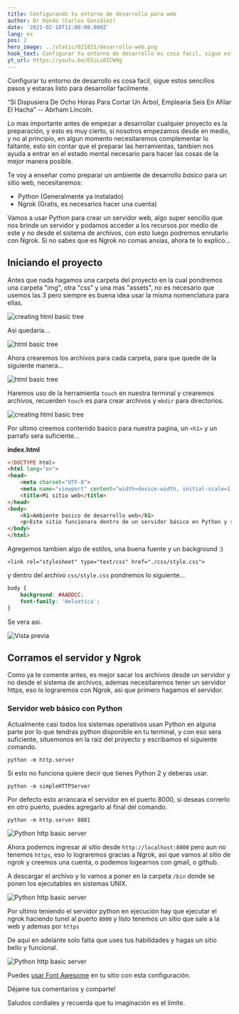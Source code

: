 ```yaml
---
title: Configurando tu entorno de desarrollo para web
author: Dr Kondo (Carlos González)
date: '2021-02-18T12:00:00.000Z'
lang: es
pos: 2
hero_image: ../static/021821/desarrollo-web.png
hook_text: Configurar tu entorno de desarrollo es cosa facil, sigue estos sencillos pasos y estaras listo para desarrollar facilmente.
yt_url: https://youtu.be/E5iLs8ICW9g
---
```


Configurar tu entorno de desarrollo es cosa facil, sigue estos sencillos pasos y estaras listo para desarrollar facilmente.

“Si Dispusiera De Ocho Horas Para Cortar Un Árbol, Emplearía Seis En Afilar El Hacha” -- Abrham Lincoln.

Lo mas importante antes de empezar a desarrollar cualquier proyecto es la preparación, y esto es muy cierto, si nosotros empezamos desde en medio, y no al principio, en algun momento necesitaremos complementar lo faltante, esto sin contar que el preparar las herramientas, tambien nos ayuda a entrar en el estado mental necesario para hacer las cosas de la mejor manera posible.

Te voy a enseñar como preparar un ambiente de desarrollo *basico* para un sitio web, necesitaremos:

 - Python (Generalmente ya instalado)
 - Ngrok (Gratis, es necesarios hacer una cuenta)

 Vamos a usar Python para crear un servidor web, algo super sencillo que nos brinde un servidor y podamos acceder a los recursos por medio de este y no desde el sistema de archivos, con esto luego podremos enrutarlo con Ngrok. Si no sabes que es Ngrok no comas ansias, ahora te lo explico...

 ## Iniciando el proyecto

 Antes que nada hagamos una carpeta del proyecto en la cual pondremos una carpeta "img", otra "css" y una mas "assets", no es necesario que usemos las 3 pero siempre es buena idea usar la misma nomenclatura para ellas.

 ![creating html basic tree](../static/021821/html-basic-tree.gif)


 Asi quedaría...

 ![html basic tree](../static/021821/html-basic-tree.png)

 Ahora crearemos los archivos para cada carpeta, para que quede de la siguiente manera...

 ![html basic tree](../static/021821/add-files-basic-html.png)

 Haremos uso de la herramienta `touch` en nuestra terminal y crearemos archivos, recuerden `touch` es para crear archivos y `mkdir` para directorios.


 ![creating html basic tree](../static/021821/html-basic-tree-files.gif)

 Por ultimo creemos contenido basico para nuestra pagina, un `<h1>` y un parrafo sera suficiente...

**index.html**
```html
<!DOCTYPE html>
<html lang="en">
<head>
    <meta charset="UTF-8">
    <meta name="viewport" content="width=device-width, initial-scale=1.0">
    <title>Mi sitio web</title>
</head>
<body>
    <h1>Ambiente basico de desarrollo web</h1>
    <p>Este sitio funcionara dentro de un servidor básico en Python y saldra a internet por medio de Ngrok</p>
</body>
</html>
```

Agregemos tambien algo de estilos, una buena fuente y un background :)

```
<link rel="stylesheet" type="text/css" href="./css/style.css">
```

y dentro del archivo `css/style.css` pondremos lo siguiente...

```css
body {
    background: #AADDCC;
    font-family: 'Helvetica';
}

```

Se vera asi.

 ![Vista previa](../static/021821/index-html.png)

 ## Corramos el servidor y Ngrok

 Como ya te comente antes, es mejor sacar los archivos desde un servidor y no desde el sistema de archivos, ademas necesitaremos tener un servidor https, eso lo lograremos con Ngrok, asi que primero hagamos el servidor.

 ### Servidor web básico con Python

 Actualmente casi todos los sistemas operativos usan Python en alguna parte por lo que tendras python disponible en tu terminal, y con eso sera suficiente, situemonos en la raiz del proyecto y escribamos el siguiente comando.

```cli
python -m http.server
```

Si esto no funciona quiere decir que tienes Python 2 y deberas usar.

```cli
python -m simpleHTTPServer
```

Por defecto esto arrancara el servidor en el puerto 8000, si deseas correrlo en otro puerto, puedes agregarlo al final del comando.

```cli
python -m http.server 8081
```

 ![Python http basic server](../static/021821/python-basic-server.gif)

 Ahora podemos ingresar al sitio desde `http://localhost:8000` pero aun no tenemos `https`, eso lo lograremos gracias a Ngrok, asi que vamos al sitio de ngrok y creemos una cuenta, o podemos logearnos con gmail, o github.

 A descargar el archivo y lo vamos a poner en la carpeta `/bin` donde se ponen los ejecutables en sistemas UNIX.

![Python http basic server](../static/021821/installing-and-runing-ngrok.gif)

Por ultimo teniendo el servidor python en ejecución hay que ejecutar el ngrok haciendo tunel al puerto `8000` y listo tenemos un sitio que sale a la web y ademas por `https`


De aqui en adelante solo falta que uses tus habilidades y hagas un sitio bello y funcional.

![Python http basic server](../static/021821/all-together.gif)


Puedes [usar Font Awesome](./font-awesome-como-usarlo) en tu sitio con esta configuración.

Déjame tus comentarios y comparte!

Saludos cordiales y recuerda que tu imaginación es el límite.


